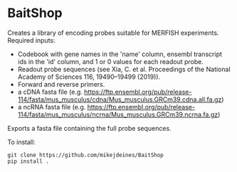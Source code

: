 # BaitShop

Creates a library of encoding probes suitable for MERFISH experiments.\
Required inputs:
* Codebook with gene names in the 'name' column, ensembl transcript ids in the 'id' column, and 1 or 0 values for each readout probe.
* Readout probe sequences (see Xia, C. et al. Proceedings of the National Academy of Sciences 116, 19490–19499 (2019)).
* Forward and reverse primers.
* a cDNA fasta file (e.g. https://ftp.ensembl.org/pub/release-114/fasta/mus_musculus/cdna/Mus_musculus.GRCm39.cdna.all.fa.gz)
* a ncRNA fasta file (e.g. https://ftp.ensembl.org/pub/release-114/fasta/mus_musculus/ncrna/Mus_musculus.GRCm39.ncrna.fa.gz)

Exports a fasta file containing the full probe sequences.

To install:

```
git clone https://github.com/mikejdeines/BaitShop
pip install .
```
